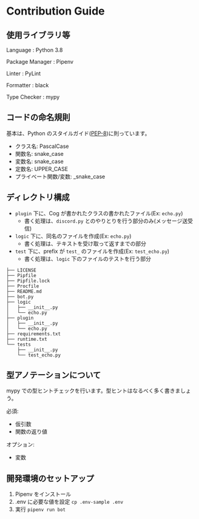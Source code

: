 # Contribution Guide

## 使用ライブラリ等

Language
: Python 3.8

Package Manager
: Pipenv

Linter
: PyLint

Formatter
: black

Type Checker
: mypy

## コードの命名規則

基本は、Python のスタイルガイド([PEP-8](https://pep8-ja.readthedocs.io/ja/latest/#id29))に則っています。

- クラス名: PascalCase
- 関数名: snake_case
- 変数名: snake_case
- 定数名: UPPER_CASE
- プライベート関数/変数: \_snake_case

## ディレクトリ構成

- `plugin` 下に、Cog が書かれたクラスの書かれたファイル(Ex: `echo.py`)
  - 書く処理は、`discord.py` とのやりとりを行う部分のみ(メッセージ送受信)
- `logic` 下に、同名のファイルを作成(Ex: `echo.py`)
  - 書く処理は、テキストを受け取って返すまでの部分
- `test` 下に、prefix が `test_` のファイルを作成(Ex: `test_echo.py`)
  - 書く処理は、`logic` 下のファイルのテストを行う部分

```
├── LICENSE
├── Pipfile
├── Pipfile.lock
├── Procfile
├── README.md
├── bot.py
├── logic
│   ├── __init__.py
│   └── echo.py
├── plugin
│   ├── __init__.py
│   └── echo.py
├── requirements.txt
├── runtime.txt
└── tests
    ├── __init__.py
    └── test_echo.py
```

## 型アノテーションについて

mypy での型ヒントチェックを行います。型ヒントはなるべく多く書きましょう。

必須:

- 仮引数
- 関数の返り値

オプション:

- 変数

## 開発環境のセットアップ

1. Pipenv をインストール
1. .env に必要な値を設定 `cp .env-sample .env`
1. 実行 `pipenv run bot`
